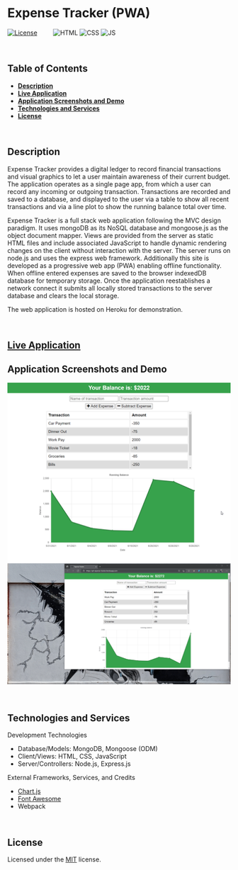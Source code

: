 # **Expense Tracker (PWA)**
[![License](https://img.shields.io/badge/License-MIT-yellow.svg?style=flat-square)](https://opensource.org/licenses/MIT) &emsp;&emsp;
![HTML](https://img.shields.io/badge/Web-HTML-informational?style=flat-square&logo=html5&logoColor=white&color=red)
![CSS](https://img.shields.io/badge/Web-CSS-informational?style=flat-square&logo=html5&logoColor=white&color=blue)
![JS](https://img.shields.io/badge/Code-JavaScript-informational?style=flat-square&logo=javascript&logoColor=white&color=yellow)


&nbsp;
## **Table of Contents**
  - [**Description**](#description)
  - [**Live Application**](#live-application)
  - [**Application Screenshots and Demo**](#application-screenshots-and-demo)
  - [**Technologies and Services**](#technologies-and-services)
  - [**License**](#license)


&nbsp;
## **Description**
Expense Tracker provides a digital ledger to record financial transactions and visual graphics to let a user maintain awareness of their current budget. The application operates as a single page app, from which a user can record any incoming or outgoing transaction. Transactions are recorded and saved to a database, and displayed to the user via a table to show all recent transactions and via a line plot to show the running balance total over time. 

Expense Tracker is a full stack web application following the MVC design paradigm. It uses mongoDB as its NoSQL database and mongoose.js as the object document mapper. Views are provided from the server as static HTML files and include associated JavaScript to handle dynamic rendering changes on the client without interaction with the server. The server runs on node.js and uses the express web framework. Additionally this site is developed as a progressive web app (PWA) enabling offline functionality. When offline entered expenses are saved to the browser indexedDB database for temporary storage. Once the application reestablishes a network connect it submits all locally stored transactions to the server database and clears the local storage. 

The web application is hosted on Heroku for demonstration. 


&nbsp;
## **[Live Application](https://spf-expense-tracker.herokuapp.com/)**
## **Application Screenshots and Demo**
![app home page](./assets/img/app-home.png)
![app (pwa) install from browser](./assets/img/app-install.gif)


&nbsp;
## **Technologies and Services**
Development Technologies
- Database/Models: MongoDB, Mongoose (ODM)
- Client/Views: HTML, CSS, JavaScript
- Server/Controllers: Node.js, Express.js

External Frameworks, Services, and Credits
- [Chart.js](https://www.chartjs.org/)
- [Font Awesome](https://fontawesome.com/)
- Webpack


&nbsp;
## **License**
Licensed under the [MIT](./LICENSE) license.
